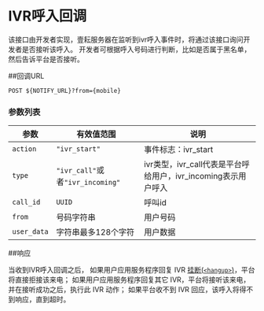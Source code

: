 # IVR呼入回调
<!-- toc -->

该接口由开发者实现，壹耘服务器在监听到ivr呼入事件时，将通过该接口询问开发者是否接听该呼入。
开发者可根据呼入号码进行判断，比如是否属于黑名单，然后告诉平台是否接听。

##回调URL
    
```
POST ${NOTIFY_URL}?from={mobile}
```

### 参数列表
| 参数                  | 有效值范围       |  说明                                   |
| --------------------- | ---------------- | --------------------------------------- |
| `action`              | `"ivr_start"`    | 事件标志：ivr_start                     |
| `type`              | `"ivr_call"`或者`"ivr_incoming"`    | ivr类型，ivr_call代表是平台呼给用户，ivr_incoming表示用户呼入                    |
| `call_id`             | `UUID`           | 呼叫id                                   |
| `from`                | 号码字符串        | 用户号码                                |
| `user_data`                | 字符串最多128个字符        | 用户数据                                |

##响应

当收到IVR呼入回调之后，
如果用户应用服务程序回复 IVR [挂断(`<hangup>`)](./action/hangup.md)，平台将直接拒接该来电；
如果用户应用服务程序回复其它 IVR，平台将接听该来电，并在接听成功之后，执行此 IVR 动作；
如果平台收不到 IVR 回应，该呼入将得不到响应，直到超时。
